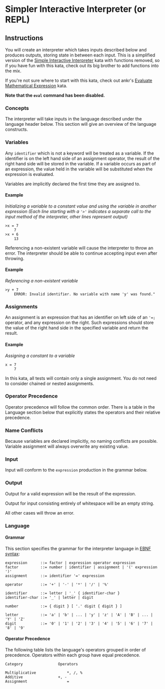 # Simpler Interactive Interpreter (or REPL)


## Instructions

You will create an interpreter which takes inputs described below and produces 
outputs, storing state in between each input. This is a simplified version of 
the 
[Simple Interactive Interpreter](http://www.codewars.com/dojo/katas/52ffcfa4aff455b3c2000750) 
kata with functions removed, so if you have fun with this kata, check out its 
big brother to add functions into the mix.

If you're not sure where to start with this kata, check out ankr's 
[Evaluate Mathematical Expression](http://www.codewars.com/dojo/katas/52a78825cdfc2cfc87000005) 
kata.

**Note that the `eval` command has been disabled.**


### Concepts

The interpreter will take inputs in the language described under the language 
header below. This section will give an overview of the language constructs.


### Variables

Any `identifier` which is not a keyword will be treated as a variable. If the 
identifier is on the left hand side of an assignment operator, the result of 
the right hand side will be stored in the variable. If a variable occurs as 
part of an expression, the value held in the variable will be substituted 
when the expression is evaluated.

Variables are implicitly declared the first time they are assigned to.

#### Example

_Initializing a variable to a constant value and using the variable in another 
expression (Each line starting with a `'>'` indicates a separate call to the 
input method of the interpreter, other lines represent output)_

```
>x = 7
    7
>x + 6
    13    
```

Referencing a non-existent variable will cause the interpreter to throw an 
error. The interpreter should be able to continue accepting input even after 
throwing.

#### Example

_Referencing a non-existent variable_

```
>y + 7
    ERROR: Invalid identifier. No variable with name 'y' was found."
```


### Assignments

An assignment is an expression that has an identifier on left side of an `'=;` 
operator, and any expression on the right. Such expressions should store the 
value of the right hand side in the specified variable and return the result.

#### Example

_Assigning a constant to a variable_

```
x = 7
    7
```

In this kata, all tests will contain only a single assignment. You do not need 
to consider chained or nested assignments.


### Operator Precedence

Operator precedence will follow the common order. There is a table in the 
Language section below that explicitly states the operators and their relative 
precedence.


### Name Conflicts

Because variables are declared implicitly, no naming conflicts are possible. 
Variable assignment will always overwrite any existing value.


### Input

Input will conform to the `expression` production in the grammar below.


### Output

Output for a valid expression will be the result of the expression.

Output for input consisting entirely of whitespace will be an empty string.

All other cases will throw an error.


### Language

#### Grammar

This section specifies the grammar for the interpreter language in 
[EBNF syntax](http://en.wikipedia.org/wiki/Extended_Backus–Naur_Form):

```
expression      ::= factor | expression operator expression
factor          ::= number | identifier | assignment | '(' expression ')'
assignment      ::= identifier '=' expression

operator        ::= '+' | '-' | '*' | '/' | '%'

identifier      ::= letter | '_' { identifier-char }
identifier-char ::= '_' | letter | digit

number          ::= { digit } [ '.' digit { digit } ]

letter          ::= 'a' | 'b' | ... | 'y' | 'z' | 'A' | 'B' | ... | 'Y' | 'Z'
digit           ::= '0' | '1' | '2' | '3' | '4' | '5' | '6' | '7' | '8' | '9'
```

#### Operator Precedence

The following table lists the language's operators grouped in order of 
precedence. Operators within each group have equal precedence.

```
Category	            Operators

Multiplicative	            *, /, %
Additive	            +, -
Assignment                  =
```
